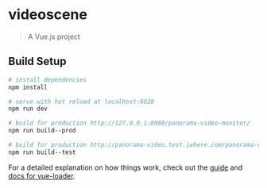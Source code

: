 # videoscene

> A Vue.js project

## Build Setup

``` bash
# install dependencies
npm install

# serve with hot reload at localhost:8020
npm run dev

# build for production http://127.0.0.1:8088/panorama-video-monitor/
npm run build--prod

# build for production http://panorama-video.test.iwhere.com/panorama-video-monitor/
npm run build--test
```

For a detailed explanation on how things work, check out the [guide](http://vuejs-templates.github.io/webpack/) and [docs for vue-loader](http://vuejs.github.io/vue-loader).
